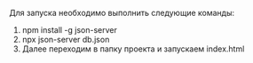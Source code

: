 Для запуска необходимо выполнить следующие команды:
1) npm install -g json-server
2) npx json-server db.json
3) Далее переходим в папку проекта и запускаем index.html
